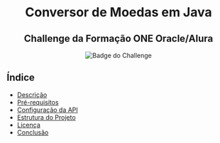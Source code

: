 <h1 align="center">Conversor de Moedas em Java</h1>
<h2 align="center">Challenge da Formação ONE Oracle/Alura</h2>

<p align="center">
  <img src="Badge-Conversor.png" alt="Badge do Challenge">
</p>

## Índice

- [Descrição](#descrição)
- [Pré-requisitos](#pré-requisitos)
- [Configuração da API](#configuração-da-api)
- [Estrutura do Projeto](#estrutura-do-projeto)
- [Licença](#licença)
- [Conclusão](#conclusão)
